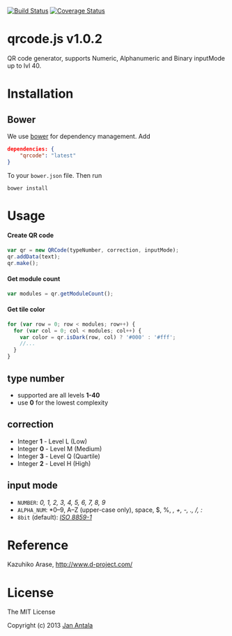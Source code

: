 [![Build Status](https://secure.travis-ci.org/janantala/qrcode.js.png?branch=master)](http://travis-ci.org/janantala/qrcode.js) [![Coverage Status](https://coveralls.io/repos/janantala/qrcode.js/badge.png?branch=master)](https://coveralls.io/r/janantala/qrcode.js?branch=master)

# qrcode.js v1.0.2

QR code generator, supports Numeric, Alphanumeric and Binary inputMode up to lvl 40.

# Installation

## Bower

We use [bower](http://twitter.github.com/bower/) for dependency management. Add

```json
dependencies: {
    "qrcode": "latest"
}
```

To your `bower.json` file. Then run

    bower install

# Usage

#### Create QR code

```js
var qr = new QRCode(typeNumber, correction, inputMode);
qr.addData(text);
qr.make();
```

#### Get module count

```js
var modules = qr.getModuleCount();
```

#### Get tile color

```js
for (var row = 0; row < modules; row++) {
  for (var col = 0; col < modules; col++) {
    var color = qr.isDark(row, col) ? '#000' : '#fff';
    //...
  }
}
```

## type number
- supported are all levels **1-40**
- use **0** for the lowest complexity

## correction 
- Integer **1** - Level L (Low)
- Integer **0** - Level M (Medium)
- Integer **3** - Level Q (Quartile)
- Integer **2** - Level H (High)

## input mode 
- `NUMBER`: *0, 1, 2, 3, 4, 5, 6, 7, 8, 9*
- `ALPHA_NUM`: *0–9, A–Z (upper-case only), space, $, %, *, +, -, ., /, :*
- `8bit` (default): *[ISO 8859-1](http://en.wikipedia.org/wiki/ISO_8859-1)*

# Reference
Kazuhiko Arase, http://www.d-project.com/

# License

The MIT License

Copyright (c) 2013 [Jan Antala](http://www.janantala.com)
